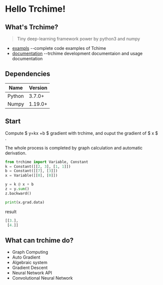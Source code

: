 # Hello Trchime!

## What's Trchime?

> Tiny deep-learning framework power by python3  and numpy

* [exampls](examples/) --complete code examples of Tchime
* [documentation](docs.md) --trchime development documentaion and usage documentation

## Dependencies

| Name   | Version |
| ------ | ------- |
| Python | 3.7.0+  |
| Numpy  | 1.19.0+ |

## Start

Compute $ y=kx +b $​ gradient with trchime, and ouput the gradient of  $ x $​ .

The whole process is completed by graph calculation and automatic derivation.

``` python	
from trchime import Variable, Constant
k = Constant([[2, 3], [1, 1]])
b = Constant([[7], [3]])
x = Variable([[0], [0]])

y = k @ x + b
z = y.sum()
z.backward()

print(x.grad.data)
```

result

``` python
[[3.],
 [4.]]
```

## What can trchime do?

* Graph Computing
* Auto Gradient
* Algebraic system
* Gradient Descent
* Neural Network API
* Convolutional Neural Network








